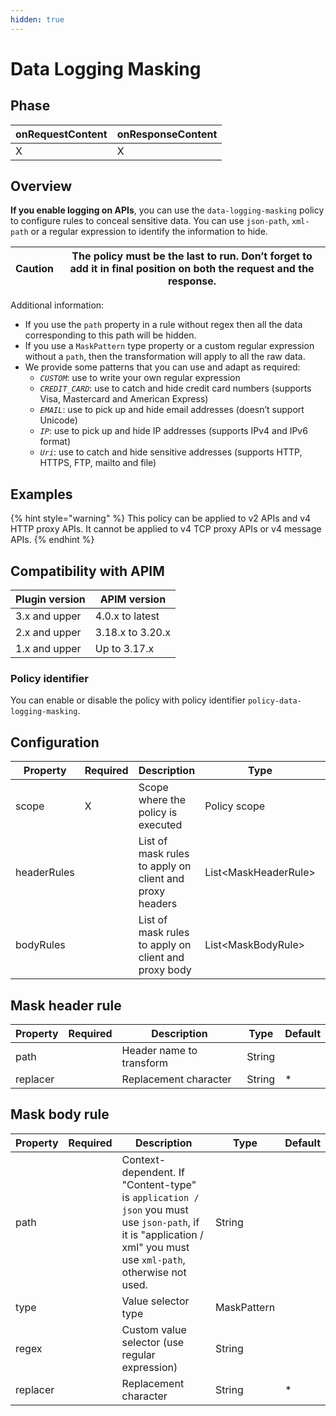 ```yaml
---
hidden: true
---
```


# Data Logging Masking

## Phase <a href="#user-content-phase" id="user-content-phase"></a>

| onRequestContent | onResponseContent |
| ---------------- | ----------------- |
| X                | X                 |

## Overview <a href="#user-content-description" id="user-content-description"></a>

**If you enable logging on APIs**, you can use the `data-logging-masking` policy to configure rules to conceal sensitive data. You can use `json-path`, `xml-path` or a regular expression to identify the information to hide.

| Caution | The policy must be the last to run. Don’t forget to add it in final position on both the request and the response. |
| ------- | ------------------------------------------------------------------------------------------------------------------ |

Additional information:

* If you use the `path` property in a rule without regex then all the data corresponding to this path will be hidden.
* If you use a `MaskPattern` type property or a custom regular expression without a `path`, then the transformation will apply to all the raw data.
* We provide some patterns that you can use and adapt as required:
  * _`CUSTOM`_: use to write your own regular expression
  * _`CREDIT_CARD`_: use to catch and hide credit card numbers (supports Visa, Mastercard and American Express)
  * _`EMAIL`_: use to pick up and hide email addresses (doesn’t support Unicode)
  * _`IP`_: use to pick up and hide IP addresses (supports IPv4 and IPv6 format)
  * _`Uri`_: use to catch and hide sensitive addresses (supports HTTP, HTTPS, FTP, mailto and file)

## Examples

{% hint style="warning" %}
This policy can be applied to v2 APIs and v4 HTTP proxy APIs. It cannot be applied to v4 TCP proxy APIs or v4 message APIs.
{% endhint %}

## Compatibility with APIM <a href="#user-content-compatibility-with-apim" id="user-content-compatibility-with-apim"></a>

| Plugin version | APIM version     |
| -------------- | ---------------- |
| 3.x and upper  | 4.0.x to latest  |
| 2.x and upper  | 3.18.x to 3.20.x |
| 1.x and upper  | Up to 3.17.x     |

### Policy identifier <a href="#user-content-policy-identifier" id="user-content-policy-identifier"></a>

You can enable or disable the policy with policy identifier `policy-data-logging-masking`.

## Configuration <a href="#user-content-configuration" id="user-content-configuration"></a>

| Property    | Required | Description                                             | Type                  | Default          |
| ----------- | -------- | ------------------------------------------------------- | --------------------- | ---------------- |
| scope       | X        | Scope where the policy is executed                      | Policy scope          | REQUEST\_CONTENT |
| headerRules |          | List of mask rules to apply on client and proxy headers | List\<MaskHeaderRule> |                  |
| bodyRules   |          | List of mask rules to apply on client and proxy body    | List\<MaskBodyRule>   |                  |

## Mask header rule <a href="#user-content-mask-header-rule" id="user-content-mask-header-rule"></a>

| Property | Required | Description              | Type   | Default |
| -------- | -------- | ------------------------ | ------ | ------- |
| path     |          | Header name to transform | String |         |
| replacer |          | Replacement character    | String | \*      |

## Mask body rule <a href="#user-content-mask-body-rule" id="user-content-mask-body-rule"></a>

| Property | Required | Description                                                                                                                                                      | Type        | Default |
| -------- | -------- | ---------------------------------------------------------------------------------------------------------------------------------------------------------------- | ----------- | ------- |
| path     |          | Context-dependent. If "Content-type" is `application / json` you must use `json-path`, if it is "application / xml" you must use `xml-path`, otherwise not used. | String      |         |
| type     |          | Value selector type                                                                                                                                              | MaskPattern |         |
| regex    |          | Custom value selector (use regular expression)                                                                                                                   | String      |         |
| replacer |          | Replacement character                                                                                                                                            | String      | \*      |
